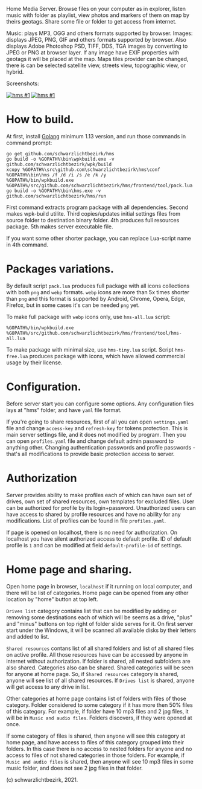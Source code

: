 
Home Media Server. Browse files on your computer as in explorer, listen music with folder as playlist, view photos and markers of them on map by theirs geotags. Share some file or folder to get access from internet.

Music: plays MP3, OGG and others formats supported by browser. Images: displays JPEG, PNG, GIF and others formats supported by browser. Also displays Adobe Photoshop PSD, TIFF, DDS, TGA images by converting to JPEG or PNG at browser layer. If any image have EXIF properties with geotags it will be placed at the map. Maps tiles provider can be changed, there is can be selected satellite view, streets view, topographic view, or hybrid.

Screenshots:

[![hms #1](http://images.sevstar.net/images/86980114770981357724_thumb.png)](http://images.sevstar.net/images/86980114770981357724.jpg)
[![hms #1](http://images.sevstar.net/images/08282078015756047629_thumb.png)](http://images.sevstar.net/images/08282078015756047629.jpg)

# How to build.

At first, install [Golang](https://golang.org/) minimum 1.13 version, and run those commands in command prompt:

```batch
go get github.com/schwarzlichtbezirk/hms
go build -o %GOPATH%\bin\wpkbuild.exe -v github.com/schwarzlichtbezirk/wpk/build
xcopy %GOPATH%\src\github.com\schwarzlichtbezirk\hms\conf %GOPATH%\bin\hms /f /d /i /s /e /k /y
%GOPATH%/bin/wpkbuild.exe %GOPATH%/src/github.com/schwarzlichtbezirk/hms/frontend/tool/pack.lua
go build -o %GOPATH%\bin\hms.exe -v github.com/schwarzlichtbezirk/hms/run
```
First command extracts program package with all dependencies. Second makes wpk-build utilite. Third copies/updates initial settings files from source folder to destination binary folder. 4th produces full resources package. 5th makes server executable file.

If you want some other shorter package, you can replace Lua-script name in 4th command.

# Packages variations.

By default script `pack.lua` produces full package with all icons collections with both `png` and `webp` formats. `webp` icons are more than 5x times shorter than `png` and this format is supported by Android, Chrome, Opera, Edge, Firefox, but in some cases it's can be needed `png` yet.

To make full package with `webp` icons only, use `hms-all.lua` script:
```batch
%GOPATH%/bin/wpkbuild.exe %GOPATH%/src/github.com/schwarzlichtbezirk/hms/frontend/tool/hms-all.lua
```
To make package with minimal size, use `hms-tiny.lua` script. Script `hms-free.lua` produces package with icons, which have allowed commercial usage by their license.

# Configuration.

Before server start you can configure some options. Any configuration files lays at "hms" folder, and have `yaml` file format.

If you're going to share resources, first of all you can open `settings.yaml` file and change `access-key` and `refresh-key` for tokens protection. This is main server settings file, and it does not modified by program. Then you can open `profiles.yaml` file and change default admin password to anything other. Changing authentication passwords and profile passwords - that's all modifications to provide basic protection access to server.

# Authorization

Server provides ability to make profiles each of which can have own set of drives, own set of shared resources, own templates for excluded files. User can be authorized for profile by its login+password. Unauthorized users can have access to shared by profile resources and have no ability for any modifications. List of profiles can be found in file `profiles.yaml`.

If page is opened on localhost, there is no need for authorization. On localhost you have silent authorized access to default profile. ID of default profile is `1` and can be modified at field `default-profile-id` of settings.

# Home page and sharing.

Open home page in browser, `localhost` if it running on local computer, and there will be list of categories. Home page can be opened from any other location by "home" button at top left.

`Drives list` category contains list that can be modified by adding or removing some destinations each of which will be seems as a drive, "plus" and "minus" buttons on top right of folder slide serves for it. On first server start under the Windows, it will be scanned all available disks by their letters and added to list.

`Shared resources` contans list of all shared folders and list of all shared files on active profile. All those resources have can be accessed by anyone in internet without authorization. If folder is shared, all nested subfolders are also shared. Categories also can be shared. Shared categories will be seen for anyone at home page. So, if `Shared resources` category is shared, anyone will see list of all shared resources. If `Drives list` is shared, anyone will get access to any drive in list.

Other categories at home page contains list of folders with files of those category. Folder considered to some category if it has more then 50% files of this category. For example, if folder have 10 mp3 files and 2 jpg files, it will be in `Music and audio files`. Folders discovers, if they were opened at once.

If some category of files is shared, then anyone will see this category at home page, and have access to files of this category grouped into their folders. In this case there is no access to nested folders for anyone and no access to files of not shared categories in those folders. For example, if `Music and audio files` is shared, then anyone will see 10 mp3 files in some music folder, and does not see 2 jpg files in that folder.

(c) schwarzlichtbezirk, 2021.
